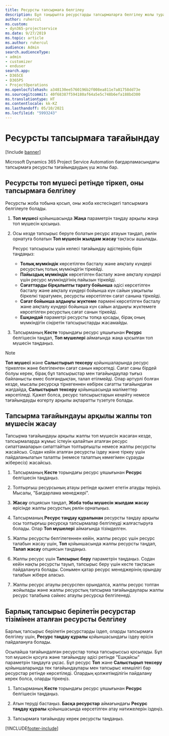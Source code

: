 ```yaml
---
title: Ресурсты тапсырмаға белгілеу
description: Бұл тақырыпта ресурстарды тапсырмаларға белгілеу жолы туралы ақпарат берілген.
author: ruhercul
ms.custom:
- dyn365-projectservice
ms.date: 9/27/2019
ms.topic: article
ms.author: ruhercul
audience: Admin
search.audienceType:
- admin
- customizer
- enduser
search.app:
- D365CE
- D365PS
- ProjectOperations
ms.openlocfilehash: a348130ee5760196b2f008ea811e7a81758dd73e
ms.sourcegitcommit: 40f68387f594180af64a5e5c748b6efa188bd300
ms.translationtype: HT
ms.contentlocale: kk-KZ
ms.lasthandoff: 05/10/2021
ms.locfileid: "5993243"
---
```

# <a name="assign-a-resource-to-a-task"></a>Ресурсты тапсырмаға тағайындау

[!include [banner](../includes/psa-now-project-operations.md)]

Microsoft Dynamics 365 Project Service Automation бағдарламасындағы тапсырмаға ресурсты тағайындаудың үш жолы бар.

## <a name="book-a-resource-as-a-team-member-and-then-assign-the-resource-to-a-task"></a>Ресурсты топ мүшесі ретінде тіркеп, оны тапсырмаға белгілеу

Ресурсты жоба тобына қосып, оны жоба кестесіндегі тапсырмаға белгілеуге болады.

1. **Топ мүшесі** қойыншасында **Жаңа** параметрін таңдау арқылы жаңа топ мүшесін қосыңыз. 

2. Осы кезде тапсырыс беруге болатын ресурс атауын таңдап, рөлін орнатуға болатын **Топ мүшесін жылдам жасау** тақтасы ашылады. 

    Ресурс тапсырысы үшін келесі тағайындау әдістерінің бірін таңдаңыз:

    - **Толық мүмкіндік** көрсетілген басталу және аяқталу күндері ресурстың толық мүмкіндігін тіркейді.
    - **Пайыздық мүмкіндік** көрсетілген басталу және аяқталу күндері үшін ресурс мүмкіндігінің пайызын тіркейді.
    - **Сағаттарды бірқалыпты тарату бойынша** әдісі көрсетілген басталу және аяқталу күндері бойынша күн сайын уақытылы біркелкі таратумен, ресурсты көрсетілген сағат санына тіркейді.
    - **Сағат бойынша алдыңғы жүктеме** пәрмені көрсетілген басталу және аяқталу күндері бойынша күн сайын алдыңғы жүктемеге көрсетілген ресурстың сағат санын тіркейді.
    - **Ешқандай** параметрі ресурсты топқа қосады, бірақ оның мүмкіндігін сіңіретін тапсырыстарды жасамайды.

3. Тапсырманың **Кесте** торындағы ресурс ұяшығынан **Ресурс** белгішесін таңдап, **Топ мүшелері** аймағында жаңа қосылған топ мүшесін таңдаңыз. 

> [!NOTE]
> **Топ мүшесі** және **Салыстырып тексеру** қойыншаларында ресурс тіркелген және белгіленген сағат санын көрсетеді. Сағат саны бірдей болуы керек, бірақ бұл тапсырыстар мен тағайындаулар тығыз байланысты емес болғандықтан, талап етілмейді. Олар әртүрлі болған кезде, мысалы ресурсқа тіркегеннен көбірек сағатты тағайындаған жағдайда, **Салыстырып тексеру** қойыншасында мәліметтер көрсетіледі. Қажет болса, ресурс тапсырыстарын кеңейту немесе тағайындауды өзгерту арқылы ақпаратты түзетуге болады.

## <a name="create-a-generic-team-member-through-task-assignment"></a>Тапсырма тағайындауы арқылы жалпы топ мүшесін жасау

Тапсырма тағайындауы арқылы жалпы топ мүшесін жасаған кезде, тапсырмаларда жұмыс істеуін қалайтын аталған ресурс сипаттамаларын сипаттайтын толтырғышты немесе жалпы ресурсты жасайсыз. Содан кейін аталған ресурсты іздеу және тіркеу үшін пайдаланылатын талапты (немесе талаптың көмегімен сұрауды жібересіз) жасайсыз.

1. Тапсырманың **Кесте** торындағы ресурс ұяшығынан **Ресурс** белгішесін таңдаңыз.

2. Толтырғыш ресурсының атауы ретінде қызмет ететін атауды теріңіз. Мысалы, "Бағдарлама менеджері".

3. **Жасау** опциясын таңдап, **Жоба тобы мүшесін жылдам жасау** өрісінде жалпы ресурстың рөлін орнатыңыз.

4. Тапсырманың **Ресурс таңдау құралынан** ресурсты таңдау арқылы осы толтырғыш ресурсқа тапсырмалар белгілеуді жалғастыруға болады. Олар **Топ мүшелері** аймағында тізімделген.

5. Жалпы ресурсты белгілегеннен кейін, жалпы ресурс үшін ресурс талабын жасау үшін, **Топ** қойыншасында жалпы ресурсты таңдап, **Талап жасау** опциясын таңдаңыз.

6. Жалпы ресурс үшін **Тапсырыс беру** параметрін таңдаңыз. Содан кейін нақты ресурсты тауып, тапсырыс беру үшін кесте тақтасын пайдалануға болады. Сонымен қатар ресурс менеджерінің орындау талабын жібере аласыз.

7. Жалпы ресурс атаулы ресурспен орындалса, жалпы ресурс топтан жойылады және жалпы ресурстың тапсырма тағайындаулары жалпы ресурс талабына сәйкес атаулы ресурсқа белгіленеді.

## <a name="assign-a-named-resource-from-the-list-of-all-bookable-resources"></a>Барлық тапсырыс берілетін ресурстар тізімінен аталған ресурсты белгілеу

Барлық тапсырыс берілетін ресурстарды іздеп, оларды тапсырмаға белгілеу үшін, **Ресурс таңдау құралы** қойыншасындағы іздеу өрісін пайдалануға болады.

Осылайша тағайындалған ресурстар топқа тапсырыссыз қосылады. Бұл топ мүшесін қосуға және тағайындау әдісі ретінде "Ешқайсы" параметрін таңдауға ұқсас. Бұл ресурс **Топ** және **Салыстырып тексеру** қойыншаларында тек тағайындаулары мен тапсырыс кемшілігі бар ресурстар ретінде көрсетіледі. Олардың қолжетімділігін пайдалану керек болса, оларды тіркеңіз.

1. Тапсырманың **Кесте** торындағы ресурс ұяшығынан **Ресурс** белгішесін таңдаңыз.

2. Атын теруді бастаңыз. **Басқа ресурстар** аймағындағы **Ресурс таңдау құралы** қойыншасында көрсетілген атау нәтижелерін іздеңіз.

3. Тапсырмаға тағайындау керек ресурсты таңдаңыз.



[!INCLUDE[footer-include](../includes/footer-banner.md)]